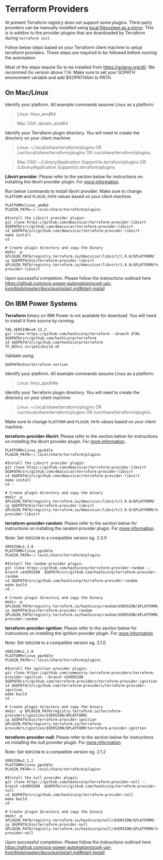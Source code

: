 # Terraform Providers

At present Terraform registry does not support some plugins. Third-party providers can be manually installed using [local filesystem as a mirror](https://www.terraform.io/docs/commands/cli-config.html#filesystem_mirror). This is in additon to the provider plugins that are downloaded by Terraform during `terraform init`.

Follow below steps based on your Terraform client machine to setup terraform providers. These steps are required to be followed before running the automation.

Most of the steps require Go to be installed from https://golang.org/dl/. We recommed Go version above 1.14. Make sure to set your GOPATH environment variable and add $GOPATH/bin to PATH.

## On Mac/Linux

Identify your platform. All example commands assume Linux as a platform:

> Linux: linux_amd64

> Mac OSX: darwin_amd64

Identify your Terraform plugin directory. You will need to create the directory on your client machine:

> Linux: ~/.local/share/terraform/plugins OR /usr/local/share/terraform/plugins OR /usr/share/terraform/plugins.

> Mac OSX: ~/Library/Application Support/io.terraform/plugins OR /Library/Application Support/io.terraform/plugins


**Libvirt provider**: Please refer to the section below for instructions on installing the libvirt provider plugin. For [more information](https://github.com/dmacvicar/terraform-provider-libvirt#building-from-source).

Run below commands to install libvirt provider. Make sure to change `PLATFORM` and `PLUGIN_PATH` values based on your client machine.

```
PLATFORM=linux_amd64
PLUGIN_PATH=~/.local/share/terraform/plugins

#Install the Libvirt provider plugin:
git clone https://github.com/dmacvicar/terraform-provider-libvirt $GOPATH/src/github.com/dmacvicar/terraform-provider-libvirt
cd $GOPATH/src/github.com/dmacvicar/terraform-provider-libvirt
make install
cd -

# Create plugin directory and copy the binary
mkdir -p $PLUGIN_PATH/registry.terraform.io/dmacvicar/libvirt/1.0.0/$PLATFORM/
cp $GOPATH/bin/terraform-provider-libvirt $PLUGIN_PATH/registry.terraform.io/dmacvicar/libvirt/1.0.0/$PLATFORM/terraform-provider-libvirt
```

Upon successful completion. Please follow the instructions outlined here
https://github.com/ocp-power-automation/ocp4-upi-kvm/blob/master/docs/quickstart.md#start-install



## On IBM Power Systems

**Terraform** binary on IBM Power is not available for download. You will need to install it from source by running:

```
TAG_VERSION=v0.13.2
git clone https://github.com/hashicorp/terraform --branch $TAG $GOPATH/src/github.com/hashicorp/terraform
cd $GOPATH/src/github.com/hashicorp/terraform
TF_DEV=1 scripts/build.sh
```

Validate using:
```
$GOPATH/bin/terraform version
```


Identify your platform. All example commands assume Linux as a platform:

> Linux: linux_ppc64le

Identify your Terraform plugin directory. You will need to create the directory on your client machine:

> Linux: ~/.local/share/terraform/plugins OR /usr/local/share/terraform/plugins OR /usr/share/terraform/plugins.

Make sure to change `PLATFORM` and `PLUGIN_PATH` values based on your client machine.

**terraform-provider-libvirt**: Please refer to the section below for instructions on installing the libvirt provider plugin. For [more information](https://github.com/dmacvicar/terraform-provider-libvirt#building-from-source).

```
PLATFORM=linux_ppc64le
PLUGIN_PATH=~/.local/share/terraform/plugins

#Install the Libvirt provider plugin:
git clone https://github.com/dmacvicar/terraform-provider-libvirt $GOPATH/src/github.com/dmacvicar/terraform-provider-libvirt
cd $GOPATH/src/github.com/dmacvicar/terraform-provider-libvirt
make install
cd -

# Create plugin directory and copy the binary
mkdir -p $PLUGIN_PATH/registry.terraform.io/dmacvicar/libvirt/1.0.0/$PLATFORM/
cp $GOPATH/bin/terraform-provider-libvirt $PLUGIN_PATH/registry.terraform.io/dmacvicar/libvirt/1.0.0/$PLATFORM/terraform-provider-libvirt
```


**terraform-provider-random**: Please refer to the section below for instructions on installing the random provider plugin. For [more information](https://github.com/hashicorp/terraform-provider-random#building-the-provider).

Note: Set `VERSION` to a compatible version eg. 2.3.0

```
VERSION=2.3.0
PLATFORM=linux_ppc64le
PLUGIN_PATH=~/.local/share/terraform/plugins

#Install the random provider plugin:
git clone https://github.com/hashicorp/terraform-provider-random --branch v$VERSION  $GOPATH/src/github.com/hashicorp/terraform-provider-random
cd $GOPATH/src/github.com/hashicorp/terraform-provider-random
make build
cd -

# Create plugin directory and copy the binary
mkdir -p $PLUGIN_PATH/registry.terraform.io/hashicorp/random/$VERSION/$PLATFORM/
cp $GOPATH/bin/terraform-provider-random $PLUGIN_PATH/registry.terraform.io/hashicorp/random/$VERSION/$PLATFORM/terraform-provider-random
```


**terraform-provider-ignition**: Please refer to the section below for instructions on installing the ignition provider plugin. For [more information](https://github.com/community-terraform-providers/terraform-provider-ignition#building-the-provider).

Note: Set `VERSION` to a compatible version eg. 2.1.0

```
VERSION=2.1.0
PLATFORM=linux_ppc64le
PLUGIN_PATH=~/.local/share/terraform/plugins

#Install the ignition provider plugin:
git clone https://github.com/community-terraform-providers/terraform-provider-ignition --branch v$VERSION  $GOPATH/src/github.com/terraform-providers/terraform-provider-ignition
cd $GOPATH/src/github.com/terraform-providers/terraform-provider-ignition
make build
cd -

# Create plugin directory and copy the binary
mkdir -p $PLUGIN_PATH/registry.terraform.io/terraform-providers/ignition/$VERSION/$PLATFORM/
cp $GOPATH/bin/terraform-provider-ignition $PLUGIN_PATH/registry.terraform.io/terraform-providers/ignition/$VERSION/$PLATFORM/terraform-provider-ignition
```


**terraform-provider-null**: Please refer to the section below for instructions on installing the null provider plugin. For [more information](https://github.com/hashicorp/terraform-provider-null#building-the-provider).

Note: Set `VERSION` to a compatible version eg. 2.1.2

```
VERSION=2.1.2
PLATFORM=linux_ppc64le
PLUGIN_PATH=~/.local/share/terraform/plugins

#Install the null provider plugin:
git clone https://github.com/hashicorp/terraform-provider-null --branch v$VERSION  $GOPATH/src/github.com/hashicorp/terraform-provider-null
cd $GOPATH/src/github.com/hashicorp/terraform-provider-null
make build
cd -

# Create plugin directory and copy the binary
mkdir -p $PLUGIN_PATH/registry.terraform.io/hashicorp/null/$VERSION/$PLATFORM/
cp $GOPATH/bin/terraform-provider-null $PLUGIN_PATH/registry.terraform.io/hashicorp/null/$VERSION/$PLATFORM/terraform-provider-null
```


Upon successful completion. Please follow the instructions outlined here
https://github.com/ocp-power-automation/ocp4-upi-kvm/blob/master/docs/quickstart.md#start-install

